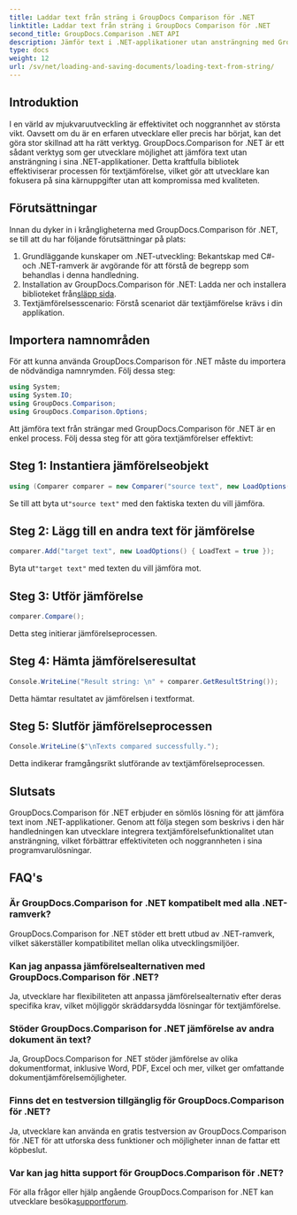 ```yaml
---
title: Laddar text från sträng i GroupDocs Comparison för .NET
linktitle: Laddar text från sträng i GroupDocs Comparison för .NET
second_title: GroupDocs.Comparison .NET API
description: Jämför text i .NET-applikationer utan ansträngning med GroupDocs.Comparison-biblioteket. Förbättra effektiviteten och noggrannheten med sömlös integrering.
type: docs
weight: 12
url: /sv/net/loading-and-saving-documents/loading-text-from-string/
---
```

## Introduktion
I en värld av mjukvaruutveckling är effektivitet och noggrannhet av största vikt. Oavsett om du är en erfaren utvecklare eller precis har börjat, kan det göra stor skillnad att ha rätt verktyg. GroupDocs.Comparison for .NET är ett sådant verktyg som ger utvecklare möjlighet att jämföra text utan ansträngning i sina .NET-applikationer. Detta kraftfulla bibliotek effektiviserar processen för textjämförelse, vilket gör att utvecklare kan fokusera på sina kärnuppgifter utan att kompromissa med kvaliteten.
## Förutsättningar
Innan du dyker in i krångligheterna med GroupDocs.Comparison för .NET, se till att du har följande förutsättningar på plats:
1. Grundläggande kunskaper om .NET-utveckling: Bekantskap med C#- och .NET-ramverk är avgörande för att förstå de begrepp som behandlas i denna handledning.
2.  Installation av GroupDocs.Comparison för .NET: Ladda ner och installera biblioteket från[släpp sida](https://releases.groupdocs.com/comparison/net/).
3. Textjämförelsesscenario: Förstå scenariot där textjämförelse krävs i din applikation.

## Importera namnområden
För att kunna använda GroupDocs.Comparison för .NET måste du importera de nödvändiga namnrymden. Följ dessa steg:

```csharp
using System;
using System.IO;
using GroupDocs.Comparison;
using GroupDocs.Comparison.Options;
```
Att jämföra text från strängar med GroupDocs.Comparison för .NET är en enkel process. Följ dessa steg för att göra textjämförelser effektivt:
## Steg 1: Instantiera jämförelseobjekt
```csharp
using (Comparer comparer = new Comparer("source text", new LoadOptions() { LoadText = true }))
```
 Se till att byta ut`"source text"` med den faktiska texten du vill jämföra.
## Steg 2: Lägg till en andra text för jämförelse
```csharp
comparer.Add("target text", new LoadOptions() { LoadText = true });
```
 Byta ut`"target text"` med texten du vill jämföra mot.
## Steg 3: Utför jämförelse
```csharp
comparer.Compare();
```
Detta steg initierar jämförelseprocessen.
## Steg 4: Hämta jämförelseresultat
```csharp
Console.WriteLine("Result string: \n" + comparer.GetResultString());
```
Detta hämtar resultatet av jämförelsen i textformat.
## Steg 5: Slutför jämförelseprocessen
```csharp
Console.WriteLine($"\nTexts compared successfully.");
```
Detta indikerar framgångsrikt slutförande av textjämförelseprocessen.

## Slutsats
GroupDocs.Comparison för .NET erbjuder en sömlös lösning för att jämföra text inom .NET-applikationer. Genom att följa stegen som beskrivs i den här handledningen kan utvecklare integrera textjämförelsefunktionalitet utan ansträngning, vilket förbättrar effektiviteten och noggrannheten i sina programvarulösningar.
## FAQ's
### Är GroupDocs.Comparison for .NET kompatibelt med alla .NET-ramverk?
GroupDocs.Comparison for .NET stöder ett brett utbud av .NET-ramverk, vilket säkerställer kompatibilitet mellan olika utvecklingsmiljöer.
### Kan jag anpassa jämförelsealternativen med GroupDocs.Comparison för .NET?
Ja, utvecklare har flexibiliteten att anpassa jämförelsealternativ efter deras specifika krav, vilket möjliggör skräddarsydda lösningar för textjämförelse.
### Stöder GroupDocs.Comparison for .NET jämförelse av andra dokument än text?
Ja, GroupDocs.Comparison for .NET stöder jämförelse av olika dokumentformat, inklusive Word, PDF, Excel och mer, vilket ger omfattande dokumentjämförelsemöjligheter.
### Finns det en testversion tillgänglig för GroupDocs.Comparison för .NET?
Ja, utvecklare kan använda en gratis testversion av GroupDocs.Comparison för .NET för att utforska dess funktioner och möjligheter innan de fattar ett köpbeslut.
### Var kan jag hitta support för GroupDocs.Comparison för .NET?
 För alla frågor eller hjälp angående GroupDocs.Comparison for .NET kan utvecklare besöka[supportforum](https://forum.groupdocs.com/c/comparison/12).